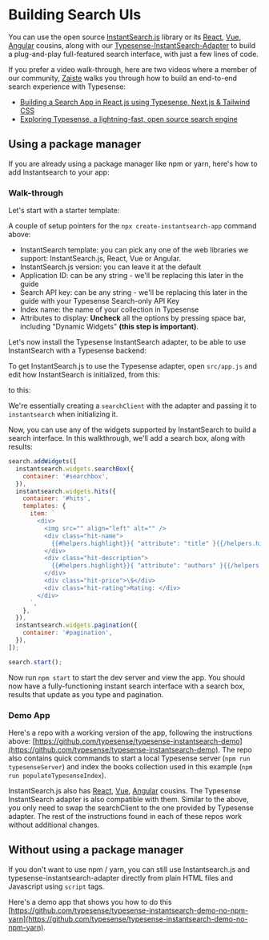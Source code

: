 # Building Search UIs
You can use the open source [InstantSearch.js](https://github.com/algolia/instantsearch.js) library or its [React](https://github.com/algolia/react-instantsearch), [Vue](https://github.com/algolia/vue-instantsearch), [Angular](https://github.com/algolia/angular-instantsearch) cousins, along with our [Typesense-InstantSearch-Adapter](https://github.com/typesense/typesense-instantsearch-adapter) to build a plug-and-play full-featured search interface, with just a few lines of code.

If you prefer a video walk-through, here are two videos where a member of our community, [Zaiste](https://twitter.com/zaiste) walks you through how to build an end-to-end search experience with Typesense:

- [Building a Search App in React.js using Typesense, Next.js & Tailwind CSS](https://www.youtube.com/watch?v=cIU19iA8I7U)
- [Exploring Typesense, a lightning-fast, open source search engine](https://www.youtube.com/watch?v=kwtHOkf7Jdg)

## Using a package manager

If you are already using a package manager like npm or yarn, here's how to add Instantsearch to your app:

### Walk-through

Let's start with a starter template:

<Tabs :tabs="['Shell']">
  <template v-slot:Shell>

```bash
$ npx create-instantsearch-app typesense-instantsearch-demo

Creating a new InstantSearch app in typesense-instantsearch-demo.

? InstantSearch template InstantSearch.js
? InstantSearch.js version 4.44.0
? Application ID typesense
? Search API key typesense_search_only_api_key
? Index name books
? Attributes to display
  Used to generate the default result template

📦  Installing dependencies...

yarn install v1.22.0
info No lockfile found.
[1/4] 🔍  Resolving packages...
[2/4] 🚚  Fetching packages...
[3/4] 🔗  Linking dependencies...
[4/4] 🔨  Building fresh packages...
success Saved lockfile.
✨  Done in 24.73s.

🎉  Created typesense-instantsearch-demo at typesense-instantsearch-demo.

Begin by typing:

  cd typesense-instantsearch-demo
  yarn start

⚡️  Start building something awesome!
```

  </template>
</Tabs>

A couple of setup pointers for the `npx create-instantsearch-app` command above:
* InstantSearch template: you can pick any one of the web libraries we support: InstantSearch.js, React, Vue or Angular.
* InstantSearch.js version: you can leave it at the default
* Application ID: can be any string - we'll be replacing this later in the guide
* Search API key: can be any string - we'll be replacing this later in the guide with your Typesense Search-only API Key
* Index name: the name of your collection in Typesense
* Attributes to display: **Uncheck** all the options by pressing space bar, including "Dynamic Widgets" **(this step is important)**.

Let's now install the Typesense InstantSearch adapter, to be able to use InstantSearch with a Typesense backend:

<Tabs :tabs="['Shell']">
  <template v-slot:Shell>

```bash
$ npm install --save typesense-instantsearch-adapter
```

  </template>
</Tabs>

To get InstantSearch.js to use the Typesense adapter, open `src/app.js` and edit how InstantSearch is initialized, from this:

<Tabs :tabs="['JavaScript']">
  <template v-slot:JavaScript>

```js
const searchClient = algoliasearch('typesense', 'typesense_search_only_api_key');

const search = instantsearch({
  indexName: 'books',
  searchClient,
});
```

  </template>
</Tabs>

to this:

<Tabs :tabs="['JavaScript']">
  <template v-slot:JavaScript>

```js
import TypesenseInstantSearchAdapter from "typesense-instantsearch-adapter";

const typesenseInstantsearchAdapter = new TypesenseInstantSearchAdapter({
  server: {
    apiKey: "abcd", // Be sure to use the search-only-api-key
    nodes: [
      {
        host: "localhost",
        port: 8108,
        protocol: "http"
      }
    ]
  },
  // The following parameters are directly passed to Typesense's search API endpoint.
  //  So you can pass any parameters supported by the search endpoint below.
  //  queryBy is required.
  additionalSearchParameters: {
    query_by: "title,authors"
  }
});
const searchClient = typesenseInstantsearchAdapter.searchClient;

const search = instantsearch({
  searchClient,
  indexName: "books"
});
```

  </template>
</Tabs>

We're essentially creating a `searchClient` with the adapter and passing it to `instantsearch` when initializing it.

Now, you can use any of the widgets supported by InstantSearch to build a search interface. In this walkthrough, we'll add a search box, along with results:

```js
search.addWidgets([
  instantsearch.widgets.searchBox({
    container: '#searchbox',
  }),
  instantsearch.widgets.hits({
    container: '#hits',
    templates: {
      item: `
        <div>
          <img src="" align="left" alt="" />
          <div class="hit-name">
            {{#helpers.highlight}}{ "attribute": "title" }{{/helpers.highlight}}
          </div>
          <div class="hit-description">
            {{#helpers.highlight}}{ "attribute": "authors" }{{/helpers.highlight}}
          </div>
          <div class="hit-price">\$</div>
          <div class="hit-rating">Rating: </div>
        </div>
      `,
    },
  }),
  instantsearch.widgets.pagination({
    container: '#pagination',
  }),
]);

search.start();
```

Now run `npm start` to start the dev server and view the app. You should now have a fully-functioning instant search interface with a search box, results that update as you type and pagination.


### Demo App
Here's a repo with a working version of the app, following the instructions above: [https://github.com/typesense/typesense-instantsearch-demo](https://github.com/typesense/typesense-instantsearch-demo). The repo also contains quick commands to start a local Typesense server (`npm run typesenseServer`) and index the books collection used in this example (`npm run populateTypesenseIndex`).

InstantSearch.js also has [React](https://github.com/algolia/react-instantsearch), [Vue](https://github.com/algolia/vue-instantsearch), [Angular](https://github.com/algolia/angular-instantsearch) cousins. The Typesense InstantSearch adapter is also compatible with them. Similar to the above, you only need to swap the searchClient to the one provided by Typesense adapter. The rest of the instructions found in each of these repos work without additional changes.

## Without using a package manager

If you don't want to use npm / yarn, you can still use Instantsearch.js and typesense-instantsearch-adapter directly from plain HTML files and Javascript using `script` tags.

Here's a demo app that shows you how to do this [https://github.com/typesense/typesense-instantsearch-demo-no-npm-yarn](https://github.com/typesense/typesense-instantsearch-demo-no-npm-yarn).
